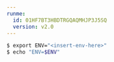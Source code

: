 ```yaml
---
runme:
  id: 01HF7BT3HBDTRGQAQMHJP3J5SQ
  version: v2.0
---
```


```sh {"id":"01HF7BT3HBDTRGQAQMHFPKGXRH"}
$ export ENV="<insert-env-here>"
$ echo "ENV=$ENV"
```
